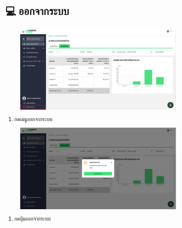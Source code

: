 # 💻 ออกจากระบบ

<figure><img src="../.gitbook/assets/image (1).png" alt=""><figcaption></figcaption></figure>

1. กดเมนูออกจากระบบ

<figure><img src="../.gitbook/assets/image (1) (1).png" alt=""><figcaption></figcaption></figure>

1. กดปุ่มออกจากระบบ

